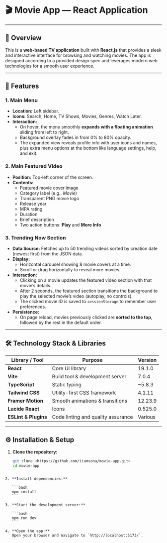 # 🎬 Movie App — React Application

---

## 🚀 Overview

This is a **web-based TV application** built with **React.js** that provides a sleek and interactive interface for browsing and watching movies. The app is designed according to a provided design spec and leverages modern web technologies for a smooth user experience.

---

## 🎯 Features

### 1. Main Menu

- **Location:** Left sidebar.
- **Icons:** Search, Home, TV Shows, Movies, Genres, Watch Later.
- **Interaction:**  
  - On hover, the menu smoothly **expands with a floating animation** sliding from left to right.  
  - Background overlay fades in from 0% to 80% opacity.  
  - The expanded view reveals profile info with user icons and names, plus extra menu options at the bottom like language settings, help, and exit.

### 2. Main Featured Video

- **Position:** Top-left corner of the screen.
- **Contents:**  
  - Featured movie cover image  
  - Category label (e.g., *Movie*)  
  - Transparent PNG movie logo  
  - Release year  
  - MPA rating  
  - Duration  
  - Brief description  
  - Two action buttons: **Play** and **More Info**

### 3. Trending Now Section

- **Data Source:** Fetches up to 50 trending videos sorted by creation date (newest first) from the JSON data.
- **Display:**  
  - Horizontal carousel showing 8 movie covers at a time.  
  - Scroll or drag horizontally to reveal more movies.
- **Interaction:**  
  - Clicking on a movie updates the featured video section with that movie’s details.  
  - After 2 seconds, the featured section transitions the background to play the selected movie’s video (autoplay, no controls).  
  - The clicked movie ID is saved to `sessionStorage` to remember user preferences.
- **Persistence:**  
  - On page reload, movies previously clicked are **sorted to the top**, followed by the rest in the default order.

---

## 🛠️ Technology Stack & Libraries

| Library / Tool     | Purpose                              | Version       |
| ------------------ | ---------------------------------- | ------------- |
| **React**          | Core UI library                    | 19.1.0        |
| **Vite**           | Build tool & development server    | 7.0.4         |
| **TypeScript**     | Static typing                      | ~5.8.3        |
| **Tailwind CSS**   | Utility-first CSS framework         | 4.1.11        |
| **Framer Motion**  | Smooth animations & transitions    | 12.23.9       |
| **Lucide React**   | Icons                             | 0.525.0       |
| **ESLint & Plugins** | Code linting and quality assurance | Various       |

---

## ⚙️ Installation & Setup

1. **Clone the repository:**
   ```bash
   git clone <https://github.com/iiamsona/movie-app.git>
   cd movie-app
````

2. **Install dependencies:**

   ```bash
   npm install
   ```

3. **Start the development server:**

   ```bash
   npm run dev
   ```

4. **Open the app:**
   Open your browser and navigate to `http://localhost:5173/`.
